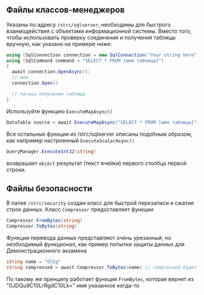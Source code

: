 ## Файлы классов-менеджеров
Указаны по адресу ```/strc/sqlserver```, необходимы для быстрого взаимодействия с объектами информационной системы.
Вместо того, чтобы использовать проверку соединения и получения таблицы вручную, как указано на примере ниже:
```csharp
using (SqlConnection connection = new SqlConnection("Your string here")
using (SqlCommand command = "SELECT * FROM [имя таблицы]")
{
  await connection.OpenAsync();
  // или
  connection.Open()

  // логика получения таблицы
}
```
Используйте функцию ```ExecuteMapAsync()```
```csharp
DataTable source = await ExecuteMapAsync("SELECT * FROM [имя таблицы]");
```
Все остальные функции из /strc/sqlserver описаны подобным образом, как например настроенный ```ExecuteScalarAsync()```
```csharp 
QueryManager.ExecuteInt32(string)
```
возврашает ```object``` результат (текст ячейки) первого столбца первой строки.


## Файлы безопасности
В папке ```/strc/security``` создан класс для быстрой перезаписи и сжатия строк данных. Класс ```Compressor``` предоставляет функции
```csharp
Compressor.FromBytes(string)
Compressor.ToBytes(string)
```
Функции перевода данных представляют очень урезанный, но необходимый функционал, как пример попытки защиты данных для Демонстрационного экзамена
```csharp
string name = "OlEg"
string compressed = await Compressor.ToBytes(name) // compressed будет выглядеть как "0JDQu9C10LrRgdC10Lk="
```
По такому же принципу работает функция ```FromBytes```, которая вернет из "0JDQu9C10LrRgdC10Lk=" имя указанное когда-то
